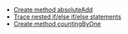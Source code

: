 - [Create method absoluteAdd](https://csc215.jpkit.us/PGK101_PracticeProblems/absoluteAdd)
- [Trace nested if/else if/else statements](https://csc215.jpkit.us/PGK101_PracticeProblems/nestedMysteryCode)
- [Create method countingByOne](https://csc215.jpkit.us/PGK101_PracticeProblems/countingByOne)